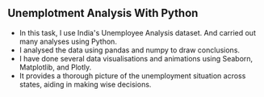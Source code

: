 ## Unemplotment Analysis With Python
- In this task, I use India's Unemployee Analysis dataset. And carried out many analyses using Python.
- I analysed the data using pandas and numpy to draw conclusions.
- I have done several data visualisations and animations using Seaborn, Matplotlib, and Plotly.
- It provides a thorough picture of the unemployment situation across states, aiding in making wise decisions.
